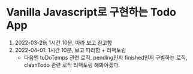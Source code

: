# Vanilla Javascript로 구현하는 Todo App

1. 2022-03-29: 1시간 10분, 따라 보고 참고함
2. 2022-04-01: 1시간 10분, 보고 따라함 + 리팩토링
   - 다음엔 toDoTemps 관련 로직, pending인지 finished인지 구별하는 로직, cleanTodo 관련 로직 리팩토링 해봐야겠다.
